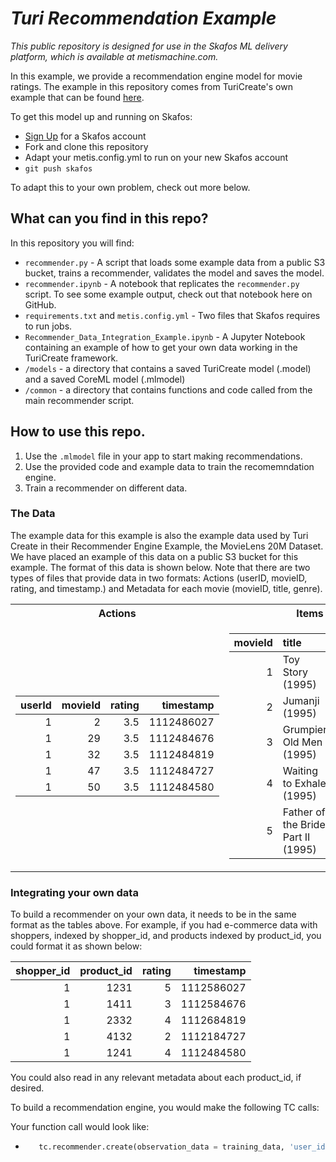 # *Turi Recommendation Example*

*This public repository is designed for use in the Skafos ML delivery platform, which is available at metismachine.com.*

In this example, we provide a recommendation engine model for movie ratings. The example in this repository comes from TuriCreate's own example that can be found [here](https://apple.github.io/turicreate/docs/userguide/recommender/). 

To get this model up and running on Skafos:
- [Sign Up](https://dashboard.metismachine.io/sign-up) for a Skafos account
- Fork and clone this repository
- Adapt your metis.config.yml to run on your new Skafos account
- `git push skafos`

To adapt this to your own problem, check out more below.

## What can you find in this repo?
In this repository you will find:
- `recommender.py` - A script that loads some example data from a public S3 bucket, trains a recommender, validates the model and saves the model.
- `recommender.ipynb` - A notebook that replicates the `recommender.py` script. To see some example output, check out that notebook here on GitHub.
- `requirements.txt` and `metis.config.yml` - Two files that Skafos requires to run jobs.
- `Recommender_Data_Integration_Example.ipynb` - A Jupyter Notebook containing an example of how to get your own data working in the TuriCreate framework.
- `/models` - a directory that contains a saved TuriCreate model (.model) and a saved CoreML model (.mlmodel)
- `/common` - a directory that contains functions and code called from the main recommender script.

## How to use this repo.
1. Use the `.mlmodel` file in your app to start making recommendations.
2. Use the provided code and example data to train the recomemndation engine.
3. Train a recommender on different data.


### The Data
The example data for this example is also the example data used by Turi Create in their Recommender Engine Example, the MovieLens 20M Dataset. We have placed an example of this data on a public S3 bucket for this example. The format of this data is shown below. Note that there are two types of files that provide data in two formats: Actions (userID, movieID, rating, and timestamp.) and Metadata for each movie (movieID, title, genre).


<table>
<tr><th>Actions </th><th>Items </th></tr>
<tr><td>

|   userId |   movieId |   rating |   timestamp |
|---------:|----------:|---------:|------------:|
|        1 |         2 |      3.5 |  1112486027 |
|        1 |        29 |      3.5 |  1112484676 |
|        1 |        32 |      3.5 |  1112484819 |
|        1 |        47 |      3.5 |  1112484727 |
|        1 |        50 |      3.5 |  1112484580 |

</td><td>

|   movieId | title                              | genres                                      |
|----------:|:-----------------------------------|:--------------------------------------------|
|         1 | Toy Story (1995)                   | Adventure|Animation|Children|Comedy|Fantasy |
|         2 | Jumanji (1995)                     | Adventure|Children|Fantasy                  |
|         3 | Grumpier Old Men (1995)            | Comedy|Romance                              |
|         4 | Waiting to Exhale (1995)           | Comedy|Drama|Romance                        |
|         5 | Father of the Bride Part II (1995) | Comedy                                      |

</td></tr> </table>

### Integrating your own data

To build a recommender on your own data, it needs to be in the same format as the tables above. For example, if you had e-commerce data with shoppers, indexed by shopper_id, and products indexed by product_id, you could format it as shown below:

|  shopper_id |   product_id |   rating |   timestamp |
|---------:|----------:|---------:|------------:|
|        1 |        1231 |      5 |  1112586027 |
|        1 |        1411 |      3 |  1112584676 |
|        1 |        2332 |      4 |  1112684819 |
|        1 |        4132 |      2 |  1112184727 |
|        1 |        1241 |      4 |  1112484580 |


You could also read in any relevant metadata about each product_id, if desired.

To build a recommendation engine, you would make the following TC calls:

Your function call would look like: 
- ```python
     tc.recommender.create(observation_data = training_data, 'user_id' = 'shopper_id', item_id = 'product_id'```
